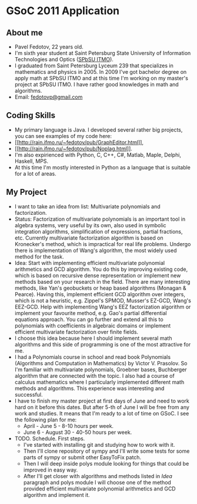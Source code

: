 GSoC 2011 Application 
=====================

About me
--------

* Pavel Fedotov, 22 years old. 
* I'm sixth year student at Saint Petersburg State University of Information Technologies and Optics ([SPbSU ITMO](http://en.ifmo.ru/)). 
* I graduated from Saint Petersburg Lyceum 239 that specializes in mathematics and physics in 2005. In 2009 I've got bachelor degree on apply math at SPbSU ITMO and at this time I'm working on my master's project at SPbSU ITMO. I have rather good knowledges in math and algorithms. 
* Email: fedotovp@gmail.com

Coding Skills
-------------

* My primary language is Java. I developed several rather big projects, you can see examples of my code here: 
* [[http://rain.ifmo.ru/~fedotov/pub/GraphEditor.html]],  
* [[http://rain.ifmo.ru/~fedotov/pub/Noplag.html]]. 
* I'm also expirienced with Python, C, C++, C#, Matlab, Maple, Delphi, Haskell, MPS. 
* At this time I'm mostly interested in Python as a language that is suitable for a lot of areas. 

My Project
----------

* I want to take an idea from list: Multivariate polynomials and factorization. 
* Status: Factorization of multivariate polynomials is an important tool in algebra systems, very useful by its own, also used in symbolic integration algorithms, simplification of expressions, partial fractions, etc. Currently multivariate factorization algorithm is based on Kronecker's method, which is impractical for real life problems. Undergo there is implementation of Wang's algorithm, the most widely used method for the task.
* Idea: Start with implementing efficient multivariate polynomial arithmetics and GCD algorithm. You do this by improving existing code, which is based on recursive dense representation or implement new methods based on your research in the field. There are many interesting methods, like Yan's geobuckets or heap based algorithms (Monagan & Pearce). Having this, implement efficient GCD algorithm over integers, which is not a heuristic, e.g. Zippel's SPMOD, Musser's EZ-GCD, Wang's EEZ-GCD. Help with implementing Wang's EEZ factorization algorithm or implement your favourite method, e.g. Gao's partial differential equations approach. You can go further and extend all this to polynomials with coefficients in algebraic domains or implement efficient multivariate factorization over finite fields.
* I choose this idea because here I should implement several math algorithms and this side of programming is one of the most attractive for me. 
* I had a Polynomials course in school and read book Polynomials (Algorithms and Computation in Mathematics) by Victor V. Prasolov. So I'm familiar with multivariate polynomials, Groebner bases, Buchberger algorithm that are connected with the topic. I also had a course of calculus mathematics where I particularly implemented different math methods and algorithms. This experience was interesting and successful. 
* I have to finish my master project at first days of June and need to work hard on it before this dates. But after 5-th of June I will be free from any work and studies. It means that I'm ready to a lot of time on GSoC. 
I see the following plan for me: 
    - April - June 5 - 8-10 hours per week. 
    - June 6 - August 30 - 40-50 hours per week. 
* TODO. Schedule. First steps. 
    - I've started with installing git and studying how to work with it. 
    - Then I'll clone repository of sympy and I'll write some tests for some parts of sympy or submit other EasyToFix patch. 
    - Then I will deep inside polys module looking for things that could be improved in easy way. 
    - After I'll get closer with algorithms and methods listed in _Idea_ paragraph and polys module I will choose one of the method provided efficient multivariate polynomial arithmetics and GCD algorithm and implement it. 